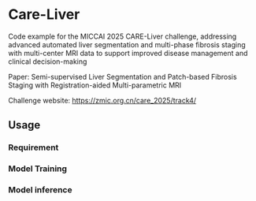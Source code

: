 # Care-Liver
Code example for the MICCAI 2025 CARE-Liver challenge, addressing advanced automated liver segmentation and multi-phase fibrosis staging with multi-center MRI data to support improved disease management and clinical decision-making

Paper: Semi-supervised Liver Segmentation and Patch-based Fibrosis Staging with Registration-aided Multi-parametric MRI

Challenge website: https://zmic.org.cn/care_2025/track4/

## Usage

### Requirement

### Model Training

### Model inference
